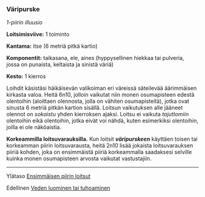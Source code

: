### Väripurske

*1-piirin illuusio*

**Loitsimisviive:** 1 toiminto

**Kantama:** itse (6 metriä pitkä kartio)

**Komponentit:** taikasana, ele, aines (hyppysellinen hiekkaa
tai pulveria, jossa on punaista, keltaista ja sinistä väriä)

**Kesto:** 1 kierros

Loihdit käsistäsi häikäisevän valikoiman eri väreissä säteilevää
äärimmäisen kirkasta valoa. Heitä 6n10, jolloin vaikutat niin
monen osumapisteen edestä olentoihin (aloittaen olennosta,
jolla on vähiten osumapisteitä), jotka ovat sinusta 6 metriä
pitkän kartion sisällä. Loitsun vaikutuksen alle jääneet olennot
on *sokaistu* yhden kierroksen ajaksi. Loitsu ei vaikuta *tajuttomiin*
olentoihin eikä olentoihin, jotka eivät voi nähdä, kuten esimerkiksi
olentoihin, joilla ei ole näköaistia.

**Korkeammilla loitsuvarauksilla.** Kun loitsit ***väripurskeen***
käyttäen toisen tai korkeamman piirin loitsuvarausta, heitä
2n10 lisää jokaista loitsuvarauksen piiriä kohden, joka on
ensimmäistä piiriä korkeammalla saadaksesi selville kuinka
monen osumapisteen arvosta vaikutat vastustajiin.

----

Ylätaso [Ensimmäisen piirin loitsut](1_piirin_loitsut)

Edellinen [Veden luominen tai tuhoaminen](Veden_luominen_tai_tuhoaminen)